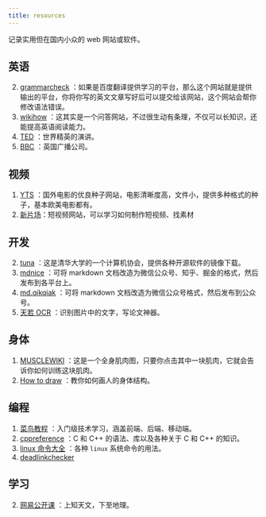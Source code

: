 ```yaml
---
title: resources
---
```


记录实用但在国内小众的 web 网站或软件。

## 英语

2. [grammarcheck](https://www.nounplus.net/grammarcheck/) ：如果是百度翻译提供学习的平台，那么这个网站就是提供输出的平台，你将你写的英文文章写好后可以提交给该网站，这个网站会帮你修改语法错误。
3. [wikihow](https://www.wikihow.com/) ：这其实是一个问答网站，不过很生动有条理，不仅可以长知识，还能提高英语阅读能力。
4. [TED](https://ted.com) ：世界精英的演讲。
5. [BBC](https://bbc.com) ：英国广播公司。

## 视频

1. [YTS](https://yts.lt/) ：国外电影的优良种子网站，电影清晰度高，文件小，提供多种格式的种子，基本欧美电影都有。
2. [新片场](https://www.xinpianchang.com/)：短视频网站，可以学习如何制作短视频、找素材

## 开发

2. [tuna](https://tuna.moe/) ：这是清华大学的一个计算机协会，提供各种开源软件的镜像下载。
3. [mdnice](https://www.mdnice.com/) ：可将 markdown 文档改造为微信公众号、知乎、掘金的格式，然后发布到各平台上。
4. [md.qikqiak](https://md.qikqiak.com/) ：可将 markdown 文档改造为微信公众号格式，然后发布到公众号。
5. [天若 OCR](https://tianruoocr.cn/) ：识别图片中的文字，写论文神器。

## 身体

1. [MUSCLEWIKI](https://musclewiki.org/) ：这是一个全身肌肉图，只要你点击其中一块肌肉，它就会告诉你如何训练这块肌肉。
2. [How to draw](https://www.proko.com/how-to-draw-videos/) ：教你如何画人的身体结构。

## 编程

1. [菜鸟教程](https://www.runoob.com/) ：入门级技术学习，涵盖前端、后端、移动端。
2. [cppreference](https://cppreference.com) ：C 和 C++ 的语法、库以及各种关于 C 和 C++ 的知识。
3. [linux 命令大全](https://man.linuxde.net/) ：各种 `linux` 系统命令的用法。 
4. [deadlinkchecker](https://deadlinkchecker.com)

## 学习

2. [网易公开课](https://open.163.com/) ：上知天文，下至地理。